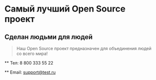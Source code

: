 # Самый лучший Open Source проект

## Сделан людьми для людей

> Наш Open Source проект предназначен для объединения людей со всего мира!

** Тел: 8 800 333 55 22

** Email: support@test.ru
